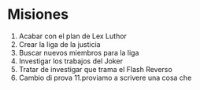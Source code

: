 # Misiones

1. Acabar con el plan de Lex Luthor
2. Crear la liga de la justicia
3. Buscar nuevos miembros para la liga
5. Investigar los trabajos del Joker
6. Tratar de investigar que trama el Flash Reverso
7. Cambio di prova
11.proviamo a scrivere una cosa che 
